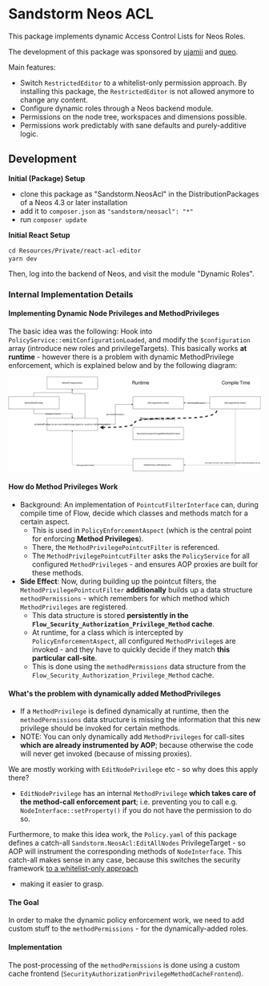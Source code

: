 # Sandstorm Neos ACL

This package implements dynamic Access Control Lists for Neos Roles.

The development of this package was sponsored by [ujamii](https://www.ujamii.com/) and [queo](https://www.queo.de). 

Main features:

- Switch `RestrictedEditor` to a whitelist-only permission approach. By installing this package, the `RestrictedEditor` is
  not allowed anymore to change any content.
- Configure dynamic roles through a Neos backend module.
- Permissions on the node tree, workspaces and dimensions possible.
- Permissions work predictably with sane defaults and purely-additive logic.

## Development 

**Initial (Package) Setup**

- clone this package as "Sandstorm.NeosAcl" in the DistributionPackages of a Neos 4.3 or later installation
- add it to `composer.json` as `"sandstorm/neosacl": "*"`
- run `composer update`
 
**Initial React Setup**

```
cd Resources/Private/react-acl-editor
yarn dev
```

Then, log into the backend of Neos, and visit the module "Dynamic Roles".


### Internal Implementation Details

#### Implementing Dynamic Node Privileges and MethodPrivileges

The basic idea was the following: Hook into `PolicyService::emitConfigurationLoaded`, and modify the `$configuration` array (introduce new roles
and privilegeTargets). This basically works **at runtime** - however there is a problem with dynamic MethodPrivilege enforcement, which is
explained below and by the following diagram:

![Concept](./Documentation/DynamicMethodPrivileges.svg)

#### How do Method Privileges Work

- Background: An implementation of `PointcutFilterInterface` can, during compile time of Flow, decide which classes
  and methods match for a certain aspect.
  - This is used in `PolicyEnforcementAspect` (which is the central point for enforcing **Method Privileges**).
  - There, the `MethodPrivilegePointcutFilter` is referenced.
  - The `MethodPrivilegePointcutFilter` asks the `PolicyService` for all configured `MethodPrivilege`s - and ensures
    AOP proxies are built for these methods.
- **Side Effect**: Now, during building up the pointcut filters, the `MethodPrivilegePointcutFilter` **additionally** builds up
  a data structure `methodPermissions` - which remembers for which method which `MethodPrivileges` are registered.
  - This data structure is stored **persistently in the `Flow_Security_Authorization_Privilege_Method` cache**.
  - At runtime, for a class which is intercepted by `PolicyEnforcementAspect`, all configured `MethodPrivilege`s are
    invoked - and they have to quickly decide if they match **this particular call-site**.
  - This is done using the `methodPermissions` data structure from the `Flow_Security_Authorization_Privilege_Method` cache.

#### What's the problem with dynamically added MethodPrivileges

- If a `MethodPrivilege` is defined dynamically at runtime, then the `methodPermissions` data structure is missing
  the information that this new privilege should be invoked for certain methods.
- NOTE: You can only dynamically add `MethodPrivileges` for call-sites **which are already instrumented by AOP**;
  because otherwise the code will never get invoked (because of missing proxies).

We are mostly working with `EditNodePrivilege` etc - so why does this apply there?

- `EditNodePrivilege` has an internal `MethodPrivilege` **which takes care of the method-call enforcement part**;
  i.e. preventing you to call e.g. `NodeInterface::setProperty()` if you do not have the permission to do so.

Furthermore, to make this idea work, the `Policy.yaml` of this package defines a catch-all `Sandstorm.NeosAcl:EditAllNodes`
PrivilegeTarget - so AOP will instrument the corresponding methods of `NodeInterface`. This catch-all makes sense
in any case, because this switches the security framework [to a whitelist-only approach](https://docs.neos.io/cms/manual/backend-permissions/real-world-examples#user-rights-for-part-of-a-page-tree)
- making it easier to grasp.

#### The Goal

In order to make the dynamic policy enforcement work, we need to add custom stuff to the `methodPermissions` - for
the dynamically-added roles.

#### Implementation

The post-processing of the `methodPermissions` is done using a custom cache frontend (`SecurityAuthorizationPrivilegeMethodCacheFrontend`).
